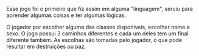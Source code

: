 Esse jogo foi o primeiro que fiz assim em alguma "linguagem", serviu para aprender algumas coisas e ter algumas lógicas.

O jogador por escolher alguma das classes disponíveis, escolher nome e sexo.
O jogo possui 3 caminhos diferentes e cada um deles tem um final diferente também.
As escolhas são tomadas pelo jogador, o que pode resultar em destruições ou paz.
